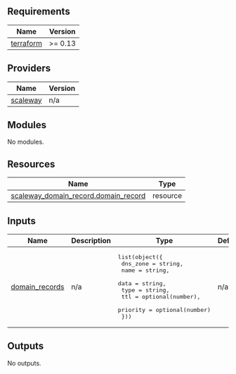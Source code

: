 ## Requirements

| Name | Version |
|------|---------|
| <a name="requirement_terraform"></a> [terraform](#requirement\_terraform) | >= 0.13 |

## Providers

| Name | Version |
|------|---------|
| <a name="provider_scaleway"></a> [scaleway](#provider\_scaleway) | n/a |

## Modules

No modules.

## Resources

| Name | Type |
|------|------|
| [scaleway_domain_record.domain_record](https://registry.terraform.io/providers/scaleway/scaleway/latest/docs/resources/domain_record) | resource |

## Inputs

| Name | Description | Type | Default | Required |
|------|-------------|------|---------|:--------:|
| <a name="input_domain_records"></a> [domain\_records](#input\_domain\_records) | n/a | <pre>list(object({<br>    dns_zone = string,<br>    name     = string,<br>    data     = string,<br>    type     = string,<br>    ttl      = optional(number),<br>    priority = optional(number)<br>  }))</pre> | n/a | yes |

## Outputs

No outputs.
